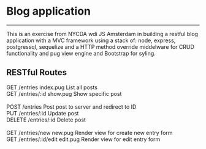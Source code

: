 <h1>Blog application</h1>
<hr>
<p>
This is an exercise from NYCDA wdi JS Amsterdam in building a restful blog application with a MVC framework using a stack of: node, express, postgressql, sequelize and a HTTP method override middelware for CRUD functionality and pug view engine and Bootstrap for syling.
</p>

<h2>RESTful Routes</h2>

GET     /entries            index.pug     List all posts <br>
GET     /entries/:id        show.pug      Show specific post<br>
<br>
POST    /entries                          Post post to server and redirect to ID<br>
PUT     /entries/:id                      Update post<br>
DELETE  /entries/:id                      Delete post<br>
<br>
GET     /entries/new        new.pug       Render view for create new entry form<br>
GET     /entries/:id/edit   edit.pug      Render view for edit entry form<br>
